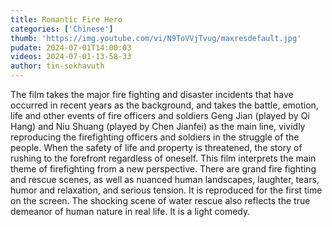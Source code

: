 ```yaml
---
title: Romantic Fire Hero
categories: ['Chinese']
thumb: 'https://img.youtube.com/vi/N9ToVVjTvug/maxresdefault.jpg'
pudate: 2024-07-01T14:00:03
videos: 2024-07-01-13-58-33
author: tin-sokhavuth
---
```

The film takes the major fire fighting and disaster incidents that have occurred in recent years as the background, and takes the battle, emotion, life and other events of fire officers and soldiers Geng Jian (played by Qi Hang) and Niu Shuang (played by Chen Jianfei) as the main line, vividly reproducing the firefighting officers and soldiers in the struggle of the people. When the safety of life and property is threatened, the story of rushing to the forefront regardless of oneself. This film interprets the main theme of firefighting from a new perspective. There are grand fire fighting and rescue scenes, as well as nuanced human landscapes, laughter, tears, humor and relaxation, and serious tension. It is reproduced for the first time on the screen. The shocking scene of water rescue also reflects the true demeanor of human nature in real life. It is a light comedy.